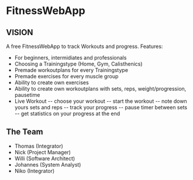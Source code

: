 # FitnessWebApp

## VISION

A free FitnessWebApp to track Workouts and progress.
Features:

- For beginners, intermidiates and professionals
- Choosing a Trainingstype (Home, Gym, Calisthenics)
- Premade workoutplans for every Trainingstype
- Premade exercises for every muscle group
- Ability to create own exercises
- Ability to create own workoutplans with sets, reps, weight/progression, pausetime
- Live Workout
 -- choose your workout
 -- start the workout
 -- note down yours sets and reps
 -- track your progress
 -- pause timer between sets
 -- get statistics on your progress at the end

## The Team

- Thomas (Integrator)
- Nick (Project Manager)
- Willi (Software Architect)
- Johannes (System Analyst)
- Niko (Integrator)


